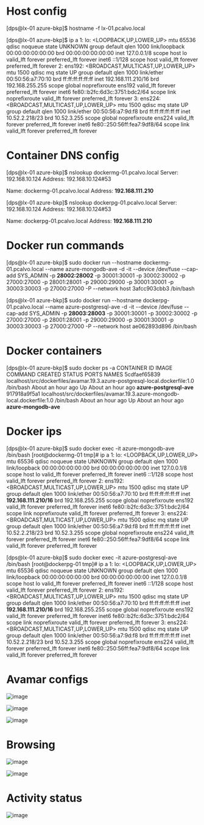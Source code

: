 # Host config 

[dps@lx-01 azure-bkp]$ hostname -f
lx-01.pcalvo.local

[dps@lx-01 azure-bkp]$ ip a
1: lo: <LOOPBACK,UP,LOWER_UP> mtu 65536 qdisc noqueue state UNKNOWN group default qlen 1000
    link/loopback 00:00:00:00:00:00 brd 00:00:00:00:00:00
    inet 127.0.0.1/8 scope host lo
       valid_lft forever preferred_lft forever
    inet6 ::1/128 scope host
       valid_lft forever preferred_lft forever
2: ens192: <BROADCAST,MULTICAST,UP,LOWER_UP> mtu 1500 qdisc mq state UP group default qlen 1000
    link/ether 00:50:56:a7:70:10 brd ff:ff:ff:ff:ff:ff
    inet 192.168.111.210/16 brd 192.168.255.255 scope global noprefixroute ens192
       valid_lft forever preferred_lft forever
    inet6 fe80::b2fc:6d3c:3751:bdc2/64 scope link noprefixroute
       valid_lft forever preferred_lft forever
3: ens224: <BROADCAST,MULTICAST,UP,LOWER_UP> mtu 1500 qdisc mq state UP group default qlen 1000
    link/ether 00:50:56:a7:9d:f8 brd ff:ff:ff:ff:ff:ff
    inet 10.52.2.218/23 brd 10.52.3.255 scope global noprefixroute ens224
       valid_lft forever preferred_lft forever
    inet6 fe80::250:56ff:fea7:9df8/64 scope link
       valid_lft forever preferred_lft forever

# Container DNS config 

[dps@lx-01 azure-bkp]$ nslookup dockermg-01.pcalvo.local
Server:         192.168.10.124
Address:        192.168.10.124#53

Name:   dockermg-01.pcalvo.local
Address: **192.168.111.210**


[dps@lx-01 azure-bkp]$ nslookup dockerpg-01.pcalvo.local
Server:         192.168.10.124
Address:        192.168.10.124#53

Name:   dockerpg-01.pcalvo.local
Address: **192.168.111.210**

# Docker run commands 

[dps@lx-01 azure-bkp]$ sudo docker run --hostname dockermg-01.pcalvo.local --name azure-mongodb-ave -d -it --device /dev/fuse --cap-add SYS_ADMIN -p **28002:28002** -p 30001:30001 -p 30002:30002 -p 27000:27000 -p 28001:28001 -p 29000:29000 -p 30001:30001  -p 30003:30003  -p 27000:27000   -P  --network host 3afcc903cbb3 /bin/bash

[dps@lx-01 azure-bkp]$ sudo docker run --hostname dockerpg-01.pcalvo.local --name azure-postgresql-ave -d -it --device /dev/fuse --cap-add SYS_ADMIN -p **28003:28003** -p 30001:30001 -p 30002:30002 -p 27000:27000 -p 28001:28001 -p 29000:29000 -p 30001:30001  -p 30003:30003  -p 27000:27000   -P  --network host ae062893d896 /bin/bash

# Docker containers 
[dps@lx-01 azure-bkp]$ sudo docker ps -a
CONTAINER ID  IMAGE                                                                        COMMAND    CREATED            STATUS                PORTS   NAMES
5cdfaef65839  localhost/src/dockerfiles/avamar.19.3.azure-postgresql-local.dockerfile:1.0  /bin/bash  About an hour ago  Up About an hour ago          **azure-postgresql-ave**
917918a9f5a1  localhost/src/dockerfiles/avamar.19.3.azure-mongodb-local.dockerfile:1.0     /bin/bash  About an hour ago  Up About an hour ago          **azure-mongodb-ave**

# Docker ips 

[dps@lx-01 azure-bkp]$ sudo docker exec -it azure-mongodb-ave /bin/bash
[root@dockermg-01 tmp]# ip a
1: lo: <LOOPBACK,UP,LOWER_UP> mtu 65536 qdisc noqueue state UNKNOWN group default qlen 1000
    link/loopback 00:00:00:00:00:00 brd 00:00:00:00:00:00
    inet 127.0.0.1/8 scope host lo
       valid_lft forever preferred_lft forever
    inet6 ::1/128 scope host
       valid_lft forever preferred_lft forever
2: ens192: <BROADCAST,MULTICAST,UP,LOWER_UP> mtu 1500 qdisc mq state UP group default qlen 1000
    link/ether 00:50:56:a7:70:10 brd ff:ff:ff:ff:ff:ff
    inet **192.168.111.210/16** brd 192.168.255.255 scope global noprefixroute ens192
       valid_lft forever preferred_lft forever
    inet6 fe80::b2fc:6d3c:3751:bdc2/64 scope link noprefixroute
       valid_lft forever preferred_lft forever
3: ens224: <BROADCAST,MULTICAST,UP,LOWER_UP> mtu 1500 qdisc mq state UP group default qlen 1000
    link/ether 00:50:56:a7:9d:f8 brd ff:ff:ff:ff:ff:ff
    inet 10.52.2.218/23 brd 10.52.3.255 scope global noprefixroute ens224
       valid_lft forever preferred_lft forever
    inet6 fe80::250:56ff:fea7:9df8/64 scope link
       valid_lft forever preferred_lft forever

[dps@lx-01 azure-bkp]$ sudo docker exec -it azure-postgresql-ave /bin/bash
[root@dockerpg-01 tmp]# ip a
1: lo: <LOOPBACK,UP,LOWER_UP> mtu 65536 qdisc noqueue state UNKNOWN group default qlen 1000
    link/loopback 00:00:00:00:00:00 brd 00:00:00:00:00:00
    inet 127.0.0.1/8 scope host lo
       valid_lft forever preferred_lft forever
    inet6 ::1/128 scope host
       valid_lft forever preferred_lft forever
2: ens192: <BROADCAST,MULTICAST,UP,LOWER_UP> mtu 1500 qdisc mq state UP group default qlen 1000
    link/ether 00:50:56:a7:70:10 brd ff:ff:ff:ff:ff:ff
    inet **192.168.111.210/16** brd 192.168.255.255 scope global noprefixroute ens192
       valid_lft forever preferred_lft forever
    inet6 fe80::b2fc:6d3c:3751:bdc2/64 scope link noprefixroute
       valid_lft forever preferred_lft forever
3: ens224: <BROADCAST,MULTICAST,UP,LOWER_UP> mtu 1500 qdisc mq state UP group default qlen 1000
    link/ether 00:50:56:a7:9d:f8 brd ff:ff:ff:ff:ff:ff
    inet 10.52.2.218/23 brd 10.52.3.255 scope global noprefixroute ens224
       valid_lft forever preferred_lft forever
    inet6 fe80::250:56ff:fea7:9df8/64 scope link
       valid_lft forever preferred_lft forever

# Avamar configs 

![image](https://user-images.githubusercontent.com/77995857/110685399-fb9ae800-81bc-11eb-930a-ba929e5ca35e.png)

![image](https://user-images.githubusercontent.com/77995857/110685519-22f1b500-81bd-11eb-9984-715c0632b561.png)

![image](https://user-images.githubusercontent.com/77995857/110685582-356bee80-81bd-11eb-8220-87dad3bdac4b.png)

# Browsing 

![image](https://user-images.githubusercontent.com/77995857/110685705-56ccda80-81bd-11eb-8b5e-39b70a7fb532.png)

![image](https://user-images.githubusercontent.com/77995857/110685811-706e2200-81bd-11eb-84b3-b2d6a59c0fe5.png)

# Activity status 

![image](https://user-images.githubusercontent.com/77995857/110685917-8bd92d00-81bd-11eb-8aa7-8ddb6ffe7fa4.png)



